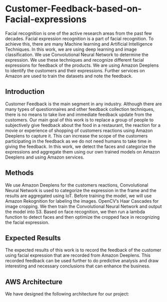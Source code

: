 # Customer-Feedback-based-on-Facial-expressions
Facial recognition is one of the active research areas from the past few decades. Facial expression recognition is a part of facial recognition. To achieve this, there are many Machine learning and Artificial Intelligence Techniques. In this work, we are using deep learning and image classification. We use Convolutional Neural Network to determine the expression. We use these techniques and recognize different facial expressions for feedback of the products. We are using Amazon Deeplens to identify the customers and their expressions. Further services on Amazon are used to train the datasets and note the feedback.

<h2> Introduction</h2>
Customer Feedback is the main segment in any industry. Although there are many types of questionnaires and other feedback collection techniques, there is no means to take live and immediate feedback update from the customers. Our main goal of this work is to replace a group of people to subjectively give feedback about the food in a restaurant, the reaction for a movie or experience of shopping of customers reactions using Amazon Deeplens to capture it. This can increase the scope of the customers participating in the feedback as we do not need humans to take time in giving the feedback. In this work, we detect the faces and categorize the expressions and aggregate them using our own trained models on Amazon Deeplens and using Amazon services.

<h2>Methods</h2>
We use Amazon Deeplens for the customers reactions, Convolutional Neural Network is used to categorize the expression in the frame and the results are aggregated using IoT. Before training the model, we will use Amazon Rekognition for labeling the images. OpenCV’s Haar Cascades for image cropping. We then train the Convolutional Neural Network and output the model into S3. Based on face recognition, we then run a lambda function to detect faces and then optimize the cropped face in recognizing the facial expression.

<h2>Expected Results</h2>
The expected results of this work is to record the feedback of the customer using facial expression that are recorded from Amazon Deeplens. This recorded feedback can be used further to do predictive analysis and draw interesting and necessary conclusions that can enhance the business. 

<h2> AWS Architecture</h2>

We have designed the following architecture for our project:
